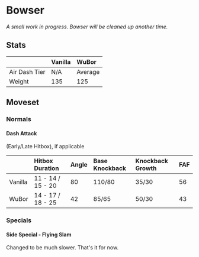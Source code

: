 # Bowser
*A small work in progress. Bowser will be cleaned up another time.*

## Stats

<datatable>

|                 | Vanilla | WuBor              |
|:--------------- |:------- |:------------------ |
| Air Dash Tier   | N/A     | Average            |
| Weight          | 135     | <nerf>125</nerf>   |

</datatable>

## Moveset

### Normals

#### Dash Attack

(Early/Late Hitbox), if applicable

<datatable>

|         | Hitbox Duration                 | Angle           | Base Knockback     | Knockback Growth   | FAF             |
|:------- |:------------------------------- |:--------------- |:------------------ |:------------------ |:--------------- |
| Vanilla | 11 - 14 / 15 - 20               | 80              | 110/80             | 35/30              | 56              |
| WuBor   | <nerf>14 - 17 / 18 - 25 </nerf> | <ovhl>42</ovhl> | <ovhl>85/65</ovhl> | <ovhl>50/30</ovhl> | <buff>43</buff> |

</datatable>

### Specials

#### Side Special - Flying Slam

Changed to be much slower. That's it for now.
